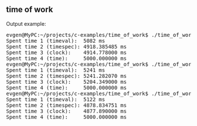 ## time of work

Output example:

<pre>
evgen@MyPC:~/projects/c-examples/time_of_work$ ./time_of_work 
Spent time 1 (timeval):  5082 ms
Spent time 2 (timespec): 4918.385485 ms
Spent time 3 (clock):    4914.778000 ms
Spent time 4 (time):     5000.000000 ms
evgen@MyPC:~/projects/c-examples/time_of_work$ ./time_of_work 
Spent time 1 (timeval):  5241 ms
Spent time 2 (timespec): 5241.282070 ms
Spent time 3 (clock):    5204.349000 ms
Spent time 4 (time):     5000.000000 ms
evgen@MyPC:~/projects/c-examples/time_of_work$ ./time_of_work 
Spent time 1 (timeval):  5122 ms
Spent time 2 (timespec): 4878.834751 ms
Spent time 3 (clock):    4877.890000 ms
Spent time 4 (time):     5000.000000 ms

</pre>
